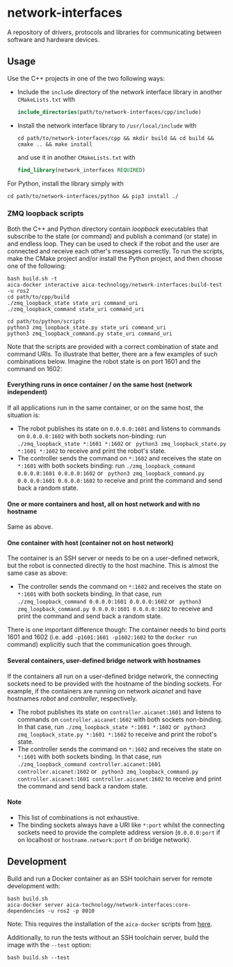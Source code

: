 # network-interfaces

A repository of drivers, protocols and libraries for communicating between software and hardware devices.

## Usage

Use the C++ projects in one of the two following ways:

- Include the `include` directory of the network interface library in another `CMakeLists.txt` with
  ```cmake
  include_directories(path/to/network-interfaces/cpp/include)
  ```
- Install the network interface library to `/usr/local/include` with
  ```console
  cd path/to/network-interfaces/cpp && mkdir build && cd build && cmake .. && make install
  ```
  and use it in another `CMakeLists.txt` with
  ```cmake
  find_library(network_interfaces REQUIRED)
  ```

For Python, install the library simply with

```console
cd path/to/network-interfaces/python && pip3 install ./
```

### ZMQ loopback scripts

Both the C++ and Python directory contain *loopback* executables that subscribe to the state (or command)
and publish a command (or state) in and endless loop. They can be used to check if the robot and the user are connected
and receive each other's messages correctly. To run the scripts, make the CMake project and/or install the Python
project, and then choose one of the following:

```
bash build.sh -t
aica-docker interactive aica-technology/network-interfaces:build-test -u ros2
cd path/to/cpp/build
./zmq_loopback_state state_uri command_uri
./zmq_loopback_command state_uri command_uri

cd path/to/python/scripts
python3 zmq_loopback_state.py state_uri command_uri
python3 zmq_loopback_command.py state_uri command_uri
```

Note that the scripts are provided with a correct combination of state and command URIs. To illustrate that better,
there are a few examples of such combinations below. Imagine the robot state is on port 1601 and the command on 1602:

#### Everything runs in once container / on the same host (network independent)

If all applications run in the same container, or on the same host, the situation is:

- The robot publishes its state on `0.0.0.0:1601` and listens to commands on `0.0.0.0:1602` with both sockets
  non-binding: run `./zmq_loopback_state *:1601 *:1602` or `
  python3 zmq_loopback_state.py *:1601 *:1602` to receive and print the robot's state.
- The controller sends the command on `*:1602` and receives the state on `*:1601` with both sockets binding:
 run `./zmq_loopback_command 0.0.0.0:1601 0.0.0.0:1602` or `
  python3 zmq_loopback_command.py 0.0.0.0:1601 0.0.0.0:1602` to receive and print the command and send back a random
  state.

#### One or more containers and host, all on host network and with no hostname

Same as above.

#### One container with host (container not on host network)

The container is an SSH server or needs to be on a user-defined network, but the robot is connected directly to
the host machine. This is almost the same case as above:

- The controller sends the command on `*:1602` and receives the state on `*:1601` with both sockets binding. In that
  case, run `./zmq_loopback_command 0.0.0.0:1601 0.0.0.0:1602` or `
  python3 zmq_loopback_command.py 0.0.0.0:1601 0.0.0.0:1602` to receive and print the command and send back a random
  state.

There is one important difference though: The container needs to bind ports 1601 and 1602 (i.e.
add `-p1601:1601 -p1602:1602` to the `docker run` command) explicitly such that the communication goes through.

#### Several containers, user-defined bridge network with hostnames

If the containers all run on a user-defined bridge network, the connecting sockets need to be provided with the hostname
of the binding sockets. For example, if the containers are running on network *aicanet* and have hostnames *robot* and
*controller*, respectively.

- The robot publishes its state on `controller.aicanet:1601` and listens to commands on `controller.aicanet:1602` with
  both sockets non-binding. In that case, run `./zmq_loopback_state *:1601 *:1602` or `
  python3 zmq_loopback_state.py *:1601 *:1602` to receive and print the robot's state.
- The controller sends the command on `*:1602` and receives the state on `*:1601` with both sockets binding. In that
  case, run `./zmq_loopback_command controller.aicanet:1601 controller.aicanet:1602` or `
  python3 zmq_loopback_command.py controller.aicanet:1601 controller.aicanet:1602` to receive and print the command and
  send back a random state.

#### Note

- This list of combinations is not exhaustive.
- The binding sockets always have a URI like `*:port` whilst the connecting sockets need to provide the complete address
  version (`0.0.0.0:port` if on localhost or `hostname.network:port` if on bridge network).

## Development

Build and run a Docker container as an SSH toolchain server for remote development with:

```console
bash build.sh
aica-docker server aica-technology/network-interfaces:core-dependencies -u ros2 -p 8010
```

Note: This requires the installation of the `aica-docker` scripts
from [here](https://github.com/aica-technology/docker-images).

Additionally, to run the tests without an SSH toolchain server, build the image with the `--test` option:

```console
bash build.sh --test
```
